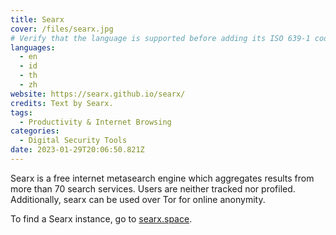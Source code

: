 ```yaml
---
title: Searx
cover: /files/searx.jpg
# Verify that the language is supported before adding its ISO 639-1 code here. without the country code, i.e. ms instead of ms_MY.
languages:
  - en
  - id
  - th
  - zh
website: https://searx.github.io/searx/
credits: Text by Searx.
tags:
  - Productivity & Internet Browsing
categories:
  - Digital Security Tools
date: 2023-01-29T20:06:50.821Z
---
```

Searx is a free internet metasearch engine which aggregates results from more than 70 search services. Users are neither tracked nor profiled. Additionally, searx can be used over Tor for online anonymity.

To find a Searx instance, go to [searx.space](https://searx.space/).